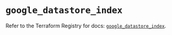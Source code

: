 # `google_datastore_index`

Refer to the Terraform Registry for docs: [`google_datastore_index`](https://registry.terraform.io/providers/hashicorp/google/4.85.0/docs/resources/datastore_index).
